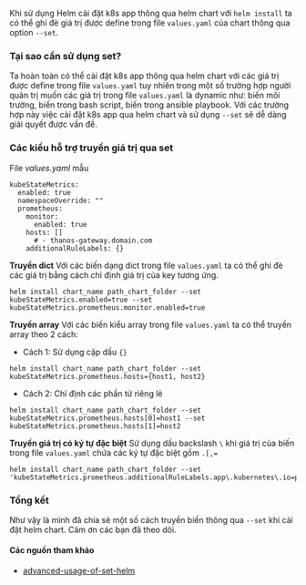 Khi sử dụng Helm cài đặt k8s app thông qua helm chart với `helm install` ta có thể ghi đè giá trị được define trong file `values.yaml` của chart thông qua option `--set`.

### Tại sao cần sử dụng set?
Ta hoàn toàn có thể cài đặt k8s app thông qua helm chart với các giá trị được define trong file `values.yaml` tuy nhiên trong một số trường hợp người quản trị muốn các giá trị trong file `values.yaml` là dynamic như: biến môi trường, biến trong bash script, biến trong ansible playbook. Với các trường hợp này việc cài đặt k8s app qua helm chart và sử dụng `--set` sẽ dễ dàng giải quyết được vấn đề.

### Các kiểu hỗ trợ truyền giá trị qua set
File *values.yaml* mẫu
```
kubeStateMetrics:
  enabled: true
  namespaceOverride: ""
  prometheus:
    monitor:
      enabled: true
    hosts: []
      # - thanos-gateway.domain.com
    additionalRuleLabels: {}
```
**Truyền dict**
Với các biến dạng dict trong file `values.yaml` ta có thể ghi đè các giá trị bằng cách chỉ định giá trị của key tương ứng.
```
helm install chart_name path_chart_folder --set kubeStateMetrics.enabled=true --set kubeStateMetrics.prometheus.monitor.enabled=true
```

**Truyền array**
Với các biến kiểu array trong file `values.yaml` ta có thể truyền array theo 2 cách:
- Cách 1: Sử dụng cặp dấu `{}`
```
helm install chart_name path_chart_folder --set kubeStateMetrics.prometheus.hosts={host1, host2}
```
- Cách 2: Chỉ định các phần tử riêng lẻ
```
helm install chart_name path_chart_folder --set kubeStateMetrics.prometheus.hosts[0]=host1 --set kubeStateMetrics.prometheus.hosts[1]=host2
```

**Truyền giá trị có ký tự đặc biệt**
Sử dụng dấu backslash `\` khi giá trị của biến trong file `values.yaml` chứa các ký tự đặc biệt gồm `.[,=`
```
helm install chart_name path_chart_folder --set 'kubeStateMetrics.prometheus.additionalRuleLabels.app\.kubernetes\.io=prometheus'
```

### Tổng kết

Như vậy là mình đã chia sẻ một số cách truyền biến thông qua `--set` khi cài đặt helm chart. Cảm ơn các bạn đã theo dõi.

#### Các nguồn tham khảo
- [advanced-usage-of-set-helm](https://itnext.io/helm-chart-install-advanced-usage-of-the-set-argument-3e214b69c87a)